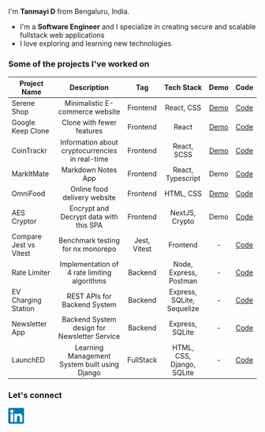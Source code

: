 
<!--
**tanmayidev/tanmayidev** is a ✨ _special_ ✨ repository because its `README.md` (this file) appears on your GitHub profile.

Here are some ideas to get you started:

- 🔭 I’m currently working on ...
- 🌱 I’m currently learning ...
- 👯 I’m looking to collaborate on ...
- 🤔 I’m looking for help with ...
- 💬 Ask me about ...
- 📫 How to reach me: ...
- 😄 Pronouns: ...
- ⚡ Fun fact: ...
-->
I'm **Tanmayi D** from Bengaluru, India.

- I'm a **Software Engineer** and I specialize in creating secure and scalable fullstack web applications
- I love exploring and learning new technologies 


<!--
### Portfolio Websites - All different design iterations

  <li><a href="https://tanmayidev.github.io/portfolio-v1/" target="_blank" rel="noreferrer">Portfolio Version 1</a></li>
  <li><a href="https://tanmayidev.github.io/portfolio-v2/" target="_blank" rel="noreferrer">Portfolio Version 2</a></li>
  <li><a href="https://tanmayidev.github.io/portfolio-v3/" target="_blank" rel="noreferrer">Portfolio Version 3</a></li>
  <li><a href="https://tanmayidev.github.io/portfolio-v4/" target="_blank" rel="noreferrer">Portfolio Version 4</a></li>
  <li><a href="https://tanmayidev.github.io/portfolio-v5/" target="_blank" rel="noreferrer">Portfolio Version 5</a></li>

-->


### Some of the projects I've worked on
<!-- Make Table, add tags for frontend and backend sites and repos -->
| Project Name |      Description                |  Tag     |  Tech Stack     |Demo  | Code |
|----------    |:-------------------------------:|:--------:|:--------:|:-----:|:------:|
| Serene Shop  | Minimalistic E-commerce website | Frontend | React, CSS | [Demo](https://tanmayidev.github.io/serene-shop/)  | [Code](https://github.com/tanmayidev/serene-shop) |
| Google Keep Clone  | Clone with fewer features | Frontend | React | [Demo](https://tanmayidev.github.io/google-keep-clone)  | [Code](https://github.com/tanmayidev/google-keep-clone) |
| CoinTrackr  | Information about cryptocurrencies in real-time  | Frontend | React, SCSS | [Demo](https://tanmayidev.github.io/cointrackr-crypto/)  | [Code](https://github.com/tanmayidev/cointrackr-crypto) |
| MarkItMate  | Markdown Notes App  | Frontend | React, Typescript | Demo  | [Code](https://github.com/tanmayidev/mark-it-mate) |
| OmniFood  | Online food delivery website | Frontend | HTML, CSS | [Demo](https://tanmayidev.github.io/omni-food/)  | [Code](https://github.com/tanmayidev/omni-food) |
| AES Cryptor  | Encrypt and Decrypt data with this SPA | Frontend | NextJS, Crypto | Demo  | [Code](https://github.com/tanmayidev/aes-cryptor) |
| Compare Jest vs Vitest  | Benchmark testing for nx monorepo | Jest, Vitest | Frontend | -  | [Code](https://github.com/tanmayidev/jest-vs-vitest-nx-monorepo) |
| Rate Limiter  | Implementation of 4 rate limiting algorithms | Backend | Node, Express, Postman | -  | [Code](https://github.com/tanmayidev/rate-limiter) |
| EV Charging Station  | REST APIs for Backend System | Backend | Express, SQLite, Sequelize | -  | [Code](https://github.com/tanmayidev/ev-charging-station-backend) |
| Newsletter App  | Backend System design for Newsletter Service | Backend | Express, SQLite | -  | [Code](https://github.com/tanmayidev/newsletter-service) |
| LaunchED  | Learning Management System built using Django | FullStack | HTML, CSS, Django, SQLite| -  | [Code](https://github.com/tanmayidev/LaunchED) |


### Let's connect

<a href="https://www.linkedin.com/in/tanmayi-d-a875ba1a4/" target="_blank" rel="noreferrer">
  <img align="left" src="images/linkedin.png" alt="linkedin logo"
    height="32" width="32" />
</a>

<!--

| Quiz App  | Basic quiz app with neumorphic ui | Frontend | React, CSS | [Demo](https://tanmayidev.github.io/quiz-app-using-react/)  | [Code](https://github.com/tanmayidev/quiz-app-using-react) | comment |
| Emoji Browser  | Browse emojis by filter and pages | Frontend | React, CSS | [Demo](https://tanmayidev.github.io/quiz-app-using-react/)  | [Code](https://github.com/tanmayidev/quiz-app-using-react) | comment |
|Slideshow App  | Hackerrank challenge | Frontend | React, CSS | [Demo](https://tanmayidev.github.io/quiz-app-using-react/)  | [Code](https://github.com/tanmayidev/quiz-app-using-react) | comment |
| Sorting Articles  | Hackerrank challenge | Frontend | React, CSS | [Demo](https://tanmayidev.github.io/quiz-app-using-react/)  | [Code](https://github.com/tanmayidev/quiz-app-using-react) | comment |
| Notes App  | Simple notes app | Frontend | React, CSS | [Demo](https://tanmayidev.github.io/quiz-app-using-react/)  | [Code](https://github.com/tanmayidev/quiz-app-using-react) | comment |
| Music App | Simple Music App | Frontend | HTML, CSS, JS | [Demo](https://tanmayidev.github.io/quiz-app-using-react/)  | [Code](https://github.com/tanmayidev/quiz-app-using-react) | comment |

<a href="https://codepen.io/tanmayid" target="_blank" rel="noreferrer">
  <img align="left" src="images/codepen.png" alt="codepen logo"
    height="32" width="32" />
</a>
<a href="https://www.hackerrank.com/tanmayi_d" target="_blank" rel="noreferrer">
  <img align="left"
    src="images/hackerrank.png"
    alt="hackerrank logo" height="34" width="34" />
</a>


### Recent blogs
// Use Hashnode or Medium Articles / Hashnode (most probably)
- []()



-->


